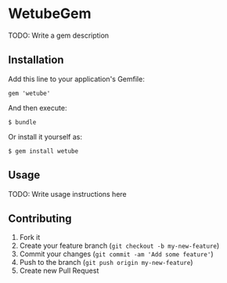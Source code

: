 # WetubeGem

TODO: Write a gem description

## Installation

Add this line to your application's Gemfile:

    gem 'wetube'

And then execute:

    $ bundle

Or install it yourself as:

    $ gem install wetube

## Usage

TODO: Write usage instructions here

## Contributing

1. Fork it
2. Create your feature branch (`git checkout -b my-new-feature`)
3. Commit your changes (`git commit -am 'Add some feature'`)
4. Push to the branch (`git push origin my-new-feature`)
5. Create new Pull Request
